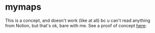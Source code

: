 # mymaps

This is a concept, and doesn't work (like at all) bc u can't read anything from Notion, but that's ok, bare with me. 
See a proof of concept <a href= "https://www.notion.so/queeniwu/Notion-Google-Maps-Integration-ba040d5a4a394398aa0aaf6129befcb2">here</a>:
